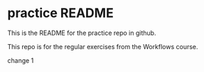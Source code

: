 # practice README

This is the README for the practice repo in github.

This repo is for the regular exercises from the Workflows course.

change 1
